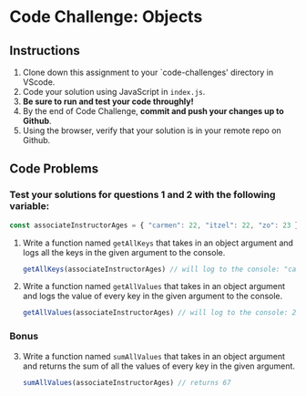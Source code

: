 # Code Challenge: Objects

## Instructions

1. Clone down this assignment to your `code-challenges' directory in VScode.  
2. Code your solution using JavaScript in `index.js`. 
3. **Be sure to run and test your code throughly!**
4. By the end of Code Challenge, **commit and push your changes up to Github**.
5. Using the browser, verify that your solution is in your remote repo on Github.

## Code Problems

### **Test your solutions for questions 1 and 2 with the following variable:** 
```javascript
const associateInstructorAges = { "carmen": 22, "itzel": 22, "zo": 23 }
```

1. Write a function named `getAllKeys` that takes in an object argument and logs all the keys in the given argument to the console.

    ```javascript
    getAllKeys(associateInstructorAges) // will log to the console: "carmen", "itzel", "zo"
    ```
    
2. Write a function named `getAllValues` that takes in an object argument and logs the value of every key in the given argument to the console.

    ```javascript
    getAllValues(associateInstructorAges) // will log to the console: 22, 22, 23
    ```
    
### Bonus
3. Write a function named `sumAllValues` that takes in an object argument and returns the sum of all the values of every key in the given argument. 
    ```javascript
    sumAllValues(associateInstructorAges) // returns 67
    ```
